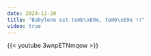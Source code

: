 ```yaml
---
date: 2024-12-20
title: "Babylone est tomb\xE9e, tomb\xE9e !!"
video: true
---
```



{{< youtube 3wnpETNmqow >}}
